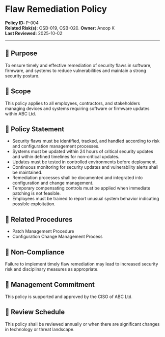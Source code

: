 # Flaw Remediation Policy  

**Policy ID:** P-004  
**Related Risk(s):** OSB-019, OSB-020.
**Owner:** Anoop K  
**Last Reviewed:** 2025-10-02  

---

## 📌 Purpose  
To ensure timely and effective remediation of security flaws in software, firmware, and systems to reduce vulnerabilities and maintain a strong security posture.

## 📌 Scope  
This policy applies to all employees, contractors, and stakeholders managing devices and systems requiring software or firmware updates within ABC Ltd.

## 📌 Policy Statement  
- Security flaws must be identified, tracked, and handled according to risk and configuration management processes.  
- Systems must be updated within 24 hours of critical security updates and within defined timelines for non-critical updates.  
- Updates must be tested in controlled environments before deployment.  
- Continuous monitoring for security updates and vulnerability alerts shall be maintained.  
- Remediation processes shall be documented and integrated into configuration and change management.  
- Temporary compensating controls must be applied when immediate patching is not feasible.  
- Employees must be trained to report unusual system behavior indicating possible exploitation.

## 📌 Related Procedures  
* Patch Management Procedure  
* Configuration Change Management Process  

## 📌 Non-Compliance  
Failure to implement timely flaw remediation may lead to increased security risk and disciplinary measures as appropriate.

## 📌 Management Commitment  
This policy is supported and approved by the CISO of ABC Ltd.

## 📌 Review Schedule  
This policy shall be reviewed annually or when there are significant changes in technology or threat landscape.
